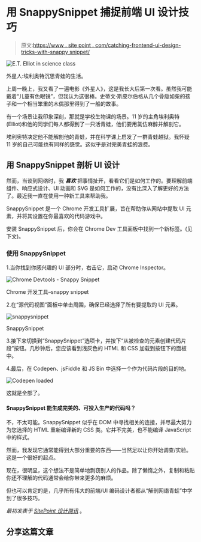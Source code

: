 # 用 SnappySnippet 捕捉前端 UI 设计技巧

> 原文:[https://www . site point . com/catching-frontend-ui-design-tricks-with-snappy snippet/](https://www.sitepoint.com/catching-frontend-ui-design-tricks-with-snappysnippet/)

![E.T. Elliot in science class](../Images/1adff9172bca46b8024ca68c2ab25bbc.png)

外星人:埃利奥特沉思青蛙的生活。

上周一晚上，我又看了一遍电影《外星人》，这是我长大后第一次看。虽然我可能戴着“儿童有色眼镜”，但我认为这很棒。史蒂文·斯皮尔伯格从几个骨瘦如柴的孩子和一个相当笨重的木偶那里得到了一船的故事。

有一个场景让我印象深刻，那就是学校生物课的场景。11 岁的主角埃利奥特(Elliot)和他的同学们每人都得到了一只活青蛙，他们要用氯仿麻醉并解剖它。

埃利奥特决定他不能解剖他的青蛙，并在科学课上启发了一群青蛙越狱。我怀疑 11 岁的自己可能也有同样的感觉。这似乎是对完美青蛙的浪费。

## 用 SnappySnippet 剖析 UI 设计

然而，当谈到网络时，我 ***喜欢*** 把事情扯开，看看它们是如何工作的。要理解前端组件、响应式设计、UI 动画和 SVG 是如何工作的，没有比深入了解更好的方法了。最近我一直在使用一种新工具来帮助我。

SnappySnippet 是一个 Chrome 开发工具扩展，旨在帮助你从网站中提取 UI 元素，并将其设置在你最喜欢的代码游戏中。

安装 SnappySnippet 后，你会在 Chrome Dev 工具面板中找到一个新标签。(见下文)。

### 使用 SnappySnippet

1.当你找到你感兴趣的 UI 部分时，右击它，启动 Chrome Inspector。

![Chrome Devtools - Snappy Snippet](../Images/2150517a938c1026a1f40a9941840954.png)

Chrome 开发工具–snappy snippet

2.在“源代码视图”面板中单击周围，确保已经选择了所有要提取的 UI 元素。

![snappysnippet](../Images/3b8c3bb4870123ea890c60423f2d874d.png)

SnappySnippet

3.接下来切换到“SnappySnippet”选项卡，并按下“从被检查的元素创建代码片段”按钮。几秒钟后，您应该看到浅灰色的 HTML 和 CSS 加载到按钮下的面板中。

4.最后，在 Codepen、jsFiddle 和 JS Bin 中选择一个作为代码片段的目的地。

![Codepen loaded](../Images/00149caf0fa7c0edf7aa7412065e012b.png)

这就是全部了。

#### SnappySnippet 能生成完美的、可投入生产的代码吗？

不，不太可能。SnappySnippet 似乎在 DOM 中寻找相关的连接，并尽最大努力为您选择的 HTML 重新编译新的 CSS 类。它并不完美，也不能编译 JavaScript 中的样式。

然而，我发现它通常能得到大部分重要的东西——当然足以让你开始调查/实验。这是一个很好的起点。

现在，很明显，这个想法不是简单地剽窃别人的作品。除了懒惰之外，复制和粘贴你还不理解的代码通常会给你带来更多的麻烦。

但也可以肯定的是，几乎所有伟大的前端/UI 编码设计者都从“解剖网络青蛙”中学到了很多技巧。

*最初发表于 [SitePoint 设计简讯](https://www.sitepoint.com/newsletter/)* 。

## 分享这篇文章